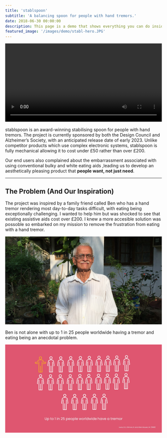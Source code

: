 ```yaml
---
title: 'stablspoon'
subtitle: 'A balancing spoon for people with hand tremors.'
date: 2018-06-30 00:00:00
description: This page is a demo that shows everything you can do inside portfolio and blog posts.
featured_image: '/images/demo/stabl-hero.JPG'
---
```


<div>
<video autoplay="autoplay" loop="loop" width="100%">
  <source src="/images/test.mp4" type="video/mp4">
</video>
</div>

stablspoon is an award-winning stabilising spoon for people with hand tremors. The project is currently sponsored by both the Design Council and Alzheimer’s Society, with an anticipated release date of early 2023. Unlike competitor products which use complex electronic systems, stablspoon is fully mechanical allowing it to cost under £50 rather than over £200.

Our end users also complained about the embarrassment associated with using conventional bulky and white eating aids ,leading us to develop an aesthetically pleasing product that **people want, not just need**.

---

## The Problem (And Our Inspiration)

The project was inspired by a family friend called Ben who has a hand tremor rendering most day-to-day tasks difficult, with eating being exceptionally challenging. I wanted to help him but was shocked to see that existing assistive aids cost over £200. I knew a more accesible solution was possoble so embarked on my mission to remove the frustration from eating with a hand tremor. 

![](/images/stablspoon/ben.jpg)

Ben is not alone with up to 1 in 25 people worldwide having a tremor and eating being an anecdotal problem. 

![](/images/stablspoon/scale.jpg)
